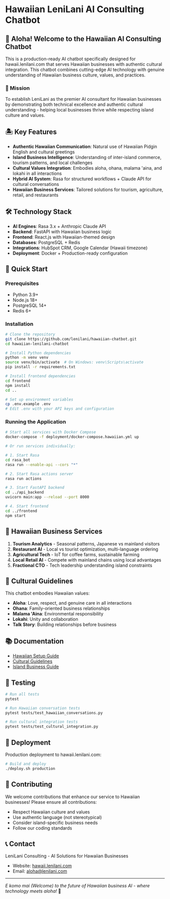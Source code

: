 # Hawaiian LeniLani AI Consulting Chatbot

## 🌺 Aloha! Welcome to the Hawaiian AI Consulting Chatbot

This is a production-ready AI chatbot specifically designed for hawaii.lenilani.com that serves Hawaiian businesses with authentic cultural integration. This chatbot combines cutting-edge AI technology with genuine understanding of Hawaiian business culture, values, and practices.

### 🎯 Mission
To establish LeniLani as the premier AI consultant for Hawaiian businesses by demonstrating both technical excellence and authentic cultural understanding - helping local businesses thrive while respecting island culture and values.

## 🏝️ Key Features

- **Authentic Hawaiian Communication**: Natural use of Hawaiian Pidgin English and cultural greetings
- **Island Business Intelligence**: Understanding of inter-island commerce, tourism patterns, and local challenges
- **Cultural Values Integration**: Embodies aloha, ohana, malama 'aina, and lokahi in all interactions
- **Hybrid AI System**: Rasa for structured workflows + Claude API for cultural conversations
- **Hawaiian Business Services**: Tailored solutions for tourism, agriculture, retail, and restaurants

## 🛠️ Technology Stack

- **AI Engines**: Rasa 3.x + Anthropic Claude API
- **Backend**: FastAPI with Hawaiian business logic
- **Frontend**: React.js with Hawaiian-themed design
- **Databases**: PostgreSQL + Redis
- **Integrations**: HubSpot CRM, Google Calendar (Hawaii timezone)
- **Deployment**: Docker + Production-ready configuration

## 🚀 Quick Start

### Prerequisites
- Python 3.9+
- Node.js 18+
- PostgreSQL 14+
- Redis 6+

### Installation

```bash
# Clone the repository
git clone https://github.com/lenilani/hawaiian-chatbot.git
cd hawaiian-lenilani-chatbot

# Install Python dependencies
python -m venv venv
source venv/bin/activate  # On Windows: venv\Scripts\activate
pip install -r requirements.txt

# Install frontend dependencies
cd frontend
npm install
cd ..

# Set up environment variables
cp .env.example .env
# Edit .env with your API keys and configuration
```

### Running the Application

```bash
# Start all services with Docker Compose
docker-compose -f deployment/docker-compose.hawaiian.yml up

# Or run services individually:

# 1. Start Rasa
cd rasa_bot
rasa run --enable-api --cors "*"

# 2. Start Rasa actions server
rasa run actions

# 3. Start FastAPI backend
cd ../api_backend
uvicorn main:app --reload --port 8000

# 4. Start frontend
cd ../frontend
npm start
```

## 🌴 Hawaiian Business Services

1. **Tourism Analytics** - Seasonal patterns, Japanese vs mainland visitors
2. **Restaurant AI** - Local vs tourist optimization, multi-language ordering
3. **Agricultural Tech** - IoT for coffee farms, sustainable farming
4. **Local Retail AI** - Compete with mainland chains using local advantages
5. **Fractional CTO** - Tech leadership understanding island constraints

## 🤝 Cultural Guidelines

This chatbot embodies Hawaiian values:
- **Aloha**: Love, respect, and genuine care in all interactions
- **Ohana**: Family-oriented business relationships
- **Malama 'Aina**: Environmental responsibility
- **Lokahi**: Unity and collaboration
- **Talk Story**: Building relationships before business

## 📚 Documentation

- [Hawaiian Setup Guide](docs/HAWAIIAN_SETUP.md)
- [Cultural Guidelines](docs/CULTURAL_GUIDELINES.md)
- [Island Business Guide](docs/ISLAND_BUSINESS_GUIDE.md)

## 🧪 Testing

```bash
# Run all tests
pytest

# Run Hawaiian conversation tests
pytest tests/test_hawaiian_conversations.py

# Run cultural integration tests
pytest tests/test_cultural_integration.py
```

## 🌊 Deployment

Production deployment to hawaii.lenilani.com:

```bash
# Build and deploy
./deploy.sh production
```

## 🌺 Contributing

We welcome contributions that enhance our service to Hawaiian businesses! Please ensure all contributions:
- Respect Hawaiian culture and values
- Use authentic language (not stereotypical)
- Consider island-specific business needs
- Follow our coding standards

## 📞 Contact

LeniLani Consulting - AI Solutions for Hawaiian Businesses
- Website: [hawaii.lenilani.com](https://hawaii.lenilani.com)
- Email: aloha@lenilani.com

---

*E komo mai (Welcome) to the future of Hawaiian business AI - where technology meets aloha!* 🌺